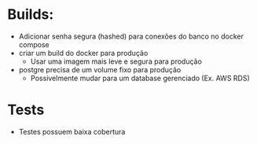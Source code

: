 # Builds:
- Adicionar senha segura (hashed) para conexões do banco no docker compose
- criar um build do docker para produção
  - Usar uma imagem mais leve e segura para produção
- postgre precisa de um volume fixo para produção
  - Possivelmente mudar para um database gerenciado (Ex. AWS RDS)

# Tests
- Testes possuem baixa cobertura